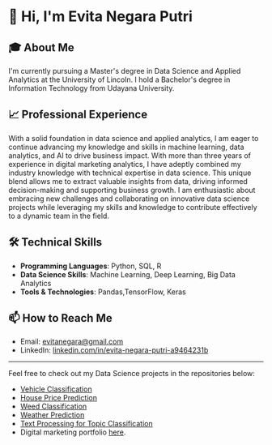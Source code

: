 # 👋 Hi, I'm Evita Negara Putri

## 🎓 About Me
I'm currently pursuing a Master's degree in Data Science and Applied Analytics at the University of Lincoln. I hold a Bachelor's degree in Information Technology from Udayana University. 

## 📈 Professional Experience
With a solid foundation in data science and applied analytics, I am eager to continue advancing my knowledge and skills in machine learning, data analytics, and AI to drive business impact. With more than three years of experience in digital marketing analytics, I have adeptly combined my industry knowledge with technical expertise in data science. This unique blend allows me to extract valuable insights from data, driving informed decision-making and supporting business growth. I am enthusiastic about embracing new challenges and collaborating on innovative data science projects while leveraging my skills and knowledge to contribute effectively to a dynamic team in the field.

## 🛠️ Technical Skills
- **Programming Languages**: Python, SQL, R 
- **Data Science Skills**: Machine Learning, Deep Learning, Big Data Analytics
- **Tools & Technologies**: Pandas,TensorFlow, Keras



## 📫 How to Reach Me
- Email: [evitanegara@gmail.com](mailto:evitanegara@gmail.com)
- LinkedIn: [linkedin.com/in/evita-negara-putri-a9464231b](https://www.linkedin.com/in/evita-negara-putri-a9464231b)

---

Feel free to check out my Data Science projects in the repositories below:
- [Vehicle Classification](https://github.com/evitanegaraputri4/Vehicle-Classification)
- [House Price Prediction](https://github.com/evitanegaraputri4/House-Price-Prediction-Using-Spark-ML)
- [Weed Classification](https://github.com/evitanegaraputri4/Weed-Classification)
- [Weather Prediction](https://github.com/evitanegaraputri4/Weather-Prediction-Using-Timeseries-Data)
- [Text Processing for Topic Classification](https://github.com/evitanegaraputri4/Text-Processing-Classify-Topic-Label)
- Digital marketing portfolio [here](https://drive.google.com/file/d/1hNdpK49rIFCpV_pOsL4As2mwylcDlDaZ/view?usp=sharing).




